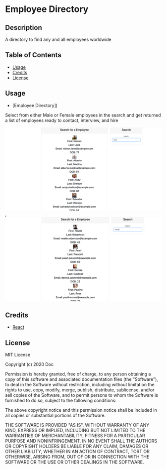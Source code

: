 # Employee Directory

## Description 

A directory to find any and all employees worldwide


## Table of Contents

* [Usage](#usage)
* [Credits](#credits)
* [License](#license)


## Usage 

* [Employee Directory])

Select from either Male or Female employees in the search and get returned a list of employees ready to contact, interview, and hire 

![Example Application](https://raw.githubusercontent.com/LouieLover/employee/main/employee/Screen%20Shot%202020-10-31%20at%208.22.00%20AM.png),
![Example Application](https://raw.githubusercontent.com/LouieLover/employee/main/employee/Screen%20Shot%202020-10-31%20at%208.22.11%20AM.png)

## Credits

* [React]()


## License

MIT License

Copyright (c) 2020 Doc 

Permission is hereby granted, free of charge, to any person obtaining a copy of this software and associated documentation files (the "Software"), to deal in the Software without restriction, including without limitation the rights to use, copy, modify, merge, publish, distribute, sublicense, and/or sell copies of the Software, and to permit persons to whom the Software is furnished to do so, subject to the following conditions:

The above copyright notice and this permission notice shall be included in all copies or substantial portions of the Software.

THE SOFTWARE IS PROVIDED "AS IS", WITHOUT WARRANTY OF ANY KIND, EXPRESS OR IMPLIED, INCLUDING BUT NOT LIMITED TO THE WARRANTIES OF MERCHANTABILITY, FITNESS FOR A PARTICULAR PURPOSE AND NONINFRINGEMENT. IN NO EVENT SHALL THE AUTHORS OR COPYRIGHT HOLDERS BE LIABLE FOR ANY CLAIM, DAMAGES OR OTHER LIABILITY, WHETHER IN AN ACTION OF CONTRACT, TORT OR OTHERWISE, ARISING FROM, OUT OF OR IN CONNECTION WITH THE SOFTWARE OR THE USE OR OTHER DEALINGS IN THE SOFTWARE.
